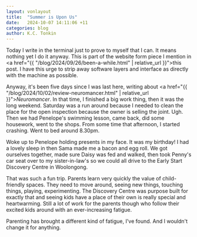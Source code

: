 ```yaml
---
layout: vonlayout
title:  "Summer is Upon Us"
date:   2024-10-07 14:11:06 +11
categories: blog
author: K.C. Tonkin
---
```


Today I write in the terminal just to prove to myself that I can. It means nothing yet I do it anyway. This is part of the website form piece I mention in <a href="{{ "/blog/2024/09/26/been-a-while.html" | relative_url }}">this post</a>. I have this urge to strip away software layers and interface as directly with the machine as possible.

Anyway, it's been five days since I was last here, writing about <a href="{{ "/blog/2024/10/02/review-neuromancer.html" | relative_url }}">*Neuromancer*</a>. In that time, I finished a big work thing, then it was the long weekend. Saturday was a run around because I needed to clean the place for the open inspection because the owner is selling the joint. Ugh. Then we had Penelope's swimming lesson, came back, did some housework, went to the shops. From some time that afternoon, I started crashing. Went to bed around 8.30pm. 

Woke up to Penelope holding presents in my face. It was my birthday! I had a lovely sleep in then Sama made me a bacon and egg roll. We got ourselves together, made sure Daisy was fed and walked, then took Penny's car seat over to my sister-in-law's so we could all drive to the Early Start Discovery Centre in Woolongong.

That was such a fun trip. Parents learn very quickly the value of child-friendly spaces. They need to move around, seeing new things, touching things, playing, experimenting. The Discovery Centre was purpose built for exactly that and seeing kids have a place of their own is really special and heartwarming. Still a lot of work for the parents though who follow their excited kids around with an ever-increasing fatigue.

Parenting has brought a different kind of fatigue, I've found. And I wouldn't change it for anything.
